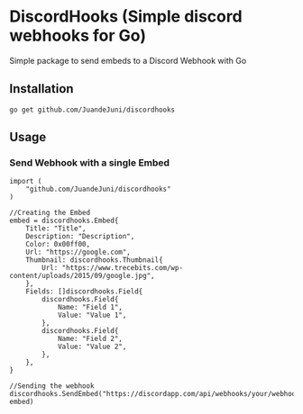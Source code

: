 # DiscordHooks (Simple discord webhooks for Go)
Simple package to send embeds to a Discord Webhook with Go
## Installation
```go get github.com/JuandeJuni/discordhooks```
## Usage
### Send Webhook with a single Embed
```
import (
    "github.com/JuandeJuni/discordhooks"
)

//Creating the Embed
embed = discordhooks.Embed{
    Title: "Title",
    Description: "Description",
    Color: 0x00ff00,
    Url: "https://google.com",
    Thumbnail: discordhooks.Thumbnail{
        Url: "https://www.trecebits.com/wp-content/uploads/2015/09/google.jpg",
    },
    Fields: []discordhooks.Field{
        discordhooks.Field{
            Name: "Field 1",
            Value: "Value 1",
        },
        discordhooks.Field{
            Name: "Field 2",
            Value: "Value 2",
        },
    },
}

//Sending the webhook
discordhooks.SendEmbed("https://discordapp.com/api/webhooks/your/webhook", embed)
```